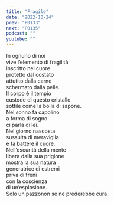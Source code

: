 ```yaml
---
title: "Fragile"
date: "2022-10-24"
prev: "P0133"
next: "P0135"
podcast: ""
youtube: ""
---
```


In ognuno di noi  
vive l’elemento di fragilità  
inscritto nel cuore  
protetto dal costato  
attutito dalla carne  
schermato dalla pelle.  
Il corpo è il tempio  
custode di questo cristallo  
sottile come la bolla di sapone.  
Nel sonno fa capolino  
a forma di sogno  
ci parla di lei.  
Nel giorno nascosta  
sussulta di meraviglia  
e fa battere il cuore.  
Nell’oscurità della mente  
libera dalla sua prigione  
mostra la sua natura  
generatrice di estremi  
priva di freni  
con la coscienza  
di un’esplosione.  
Solo un pazzonon se ne prederebbe cura.
